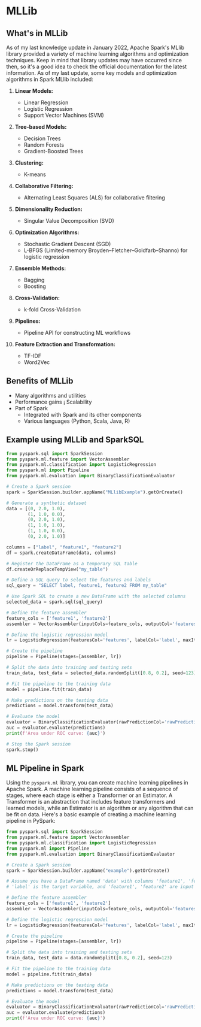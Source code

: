 # MLLib

## What's in MLLib
As of my last knowledge update in January 2022, Apache Spark's MLlib library provided a variety of machine learning algorithms and optimization techniques. Keep in mind that library updates may have occurred since then, so it's a good idea to check the official documentation for the latest information. As of my last update, some key models and optimization algorithms in Spark MLlib included:

1. **Linear Models:**
   - Linear Regression
   - Logistic Regression
   - Support Vector Machines (SVM)

2. **Tree-based Models:**
   - Decision Trees
   - Random Forests
   - Gradient-Boosted Trees

3. **Clustering:**
   - K-means

4. **Collaborative Filtering:**
   - Alternating Least Squares (ALS) for collaborative filtering

5. **Dimensionality Reduction:**
   - Singular Value Decomposition (SVD)

6. **Optimization Algorithms:**
   - Stochastic Gradient Descent (SGD)
   - L-BFGS (Limited-memory Broyden–Fletcher–Goldfarb–Shanno) for logistic regression

7. **Ensemble Methods:**
   - Bagging
   - Boosting

8. **Cross-Validation:**
   - k-fold Cross-Validation

9. **Pipelines:**
   - Pipeline API for constructing ML workflows

10. **Feature Extraction and Transformation:**
    - TF-IDF
    - Word2Vec

## Benefits of MLLib
-  Many algorithms and utilities 
- Performance gains ¡ Scalability
- Part of Spark
	- Integrated with Spark and its other components
	- Various languages (Python, Scala, Java, R)

## Example using MLLib and SparkSQL

```python
from pyspark.sql import SparkSession
from pyspark.ml.feature import VectorAssembler
from pyspark.ml.classification import LogisticRegression
from pyspark.ml import Pipeline
from pyspark.ml.evaluation import BinaryClassificationEvaluator

# Create a Spark session
spark = SparkSession.builder.appName("MLlibExample").getOrCreate()

# Generate a synthetic dataset
data = [(0, 2.0, 1.0),
        (1, 1.0, 0.0),
        (0, 2.0, 1.0),
        (1, 1.0, 1.0),
        (1, 1.0, 0.0),
        (0, 2.0, 1.0)]

columns = ["label", "feature1", "feature2"]
df = spark.createDataFrame(data, columns)

# Register the DataFrame as a temporary SQL table
df.createOrReplaceTempView("my_table")

# Define a SQL query to select the features and labels
sql_query = "SELECT label, feature1, feature2 FROM my_table"

# Use Spark SQL to create a new DataFrame with the selected columns
selected_data = spark.sql(sql_query)

# Define the feature assembler
feature_cols = ['feature1', 'feature2']
assembler = VectorAssembler(inputCols=feature_cols, outputCol='features')

# Define the logistic regression model
lr = LogisticRegression(featuresCol='features', labelCol='label', maxIter=10)

# Create the pipeline
pipeline = Pipeline(stages=[assembler, lr])

# Split the data into training and testing sets
train_data, test_data = selected_data.randomSplit([0.8, 0.2], seed=123)

# Fit the pipeline to the training data
model = pipeline.fit(train_data)

# Make predictions on the testing data
predictions = model.transform(test_data)

# Evaluate the model
evaluator = BinaryClassificationEvaluator(rawPredictionCol='rawPrediction', labelCol='label', metricName='areaUnderROC')
auc = evaluator.evaluate(predictions)
print(f'Area under ROC curve: {auc}')

# Stop the Spark session
spark.stop()
```


## ML Pipeline in Spark
Using the `pyspark.ml` library, you can create machine learning pipelines in Apache Spark. A machine learning pipeline consists of a sequence of stages, where each stage is either a Transformer or an Estimator. A Transformer is an abstraction that includes feature transformers and learned models, while an Estimator is an algorithm or any algorithm that can be fit on data. Here's a basic example of creating a machine learning pipeline in PySpark:

```python
from pyspark.sql import SparkSession
from pyspark.ml.feature import VectorAssembler
from pyspark.ml.classification import LogisticRegression
from pyspark.ml import Pipeline
from pyspark.ml.evaluation import BinaryClassificationEvaluator

# Create a Spark session
spark = SparkSession.builder.appName("example").getOrCreate()

# Assume you have a DataFrame named 'data' with columns 'feature1', 'feature2', and 'label'
# 'label' is the target variable, and 'feature1', 'feature2' are input features

# Define the feature assembler
feature_cols = ['feature1', 'feature2']
assembler = VectorAssembler(inputCols=feature_cols, outputCol='features')

# Define the logistic regression model
lr = LogisticRegression(featuresCol='features', labelCol='label', maxIter=10)

# Create the pipeline
pipeline = Pipeline(stages=[assembler, lr])

# Split the data into training and testing sets
train_data, test_data = data.randomSplit([0.8, 0.2], seed=123)

# Fit the pipeline to the training data
model = pipeline.fit(train_data)

# Make predictions on the testing data
predictions = model.transform(test_data)

# Evaluate the model
evaluator = BinaryClassificationEvaluator(rawPredictionCol='rawPrediction', labelCol='label', metricName='areaUnderROC')
auc = evaluator.evaluate(predictions)
print(f'Area under ROC curve: {auc}')
```